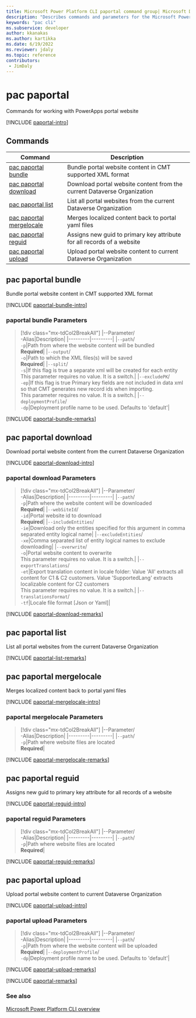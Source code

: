 ```yaml
---
title: Microsoft Power Platform CLI paportal command group| Microsoft Docs
description: "Describes commands and parameters for the Microsoft Power Platform CLI paportal command group."
keywords: "pac cli"
ms.subservice: developer
author: kkanakas
ms.author: kartikka
ms.date: 6/19/2022
ms.reviewer: jdaly
ms.topic: reference
contributors: 
 - JimDaly
---
```

<!-- 
Do not edit this file. 
This file is generated by a program and any changes will be overwritten when this topic is re-generated.
Use the include files to add additional content to this topic.
-->
# pac paportal

Commands for working with PowerApps portal website

[!INCLUDE [paportal-intro](includes/paportal-intro.md)]

## Commands

|Command|Description|
|---------|---------|
|[pac paportal bundle](#pac-paportal-bundle)|Bundle portal website content in CMT supported XML format|
|[pac paportal download](#pac-paportal-download)|Download portal website content from the current Dataverse Organization|
|[pac paportal list](#pac-paportal-list)|List all portal websites from the current Dataverse Organization|
|[pac paportal mergelocale](#pac-paportal-mergelocale)|Merges localized content back to portal yaml files|
|[pac paportal reguid](#pac-paportal-reguid)|Assigns new guid to primary key attribute for all records of a website|
|[pac paportal upload](#pac-paportal-upload)|Upload portal website content to current Dataverse Organization|


## pac paportal bundle

Bundle portal website content in CMT supported XML format

[!INCLUDE [paportal-bundle-intro](includes/paportal-bundle-intro.md)]

### paportal bundle Parameters

> [!div class="mx-tdCol2BreakAll"]
> |--Parameter/<br />-Alias|Description|
> |---------|---------|
> |`--path`/<br />`-p`|Path from where the website content will be bundled<br />**Required**|
> |`--output`/<br />`-o`|Path to which the XML files(s) will be saved<br />**Required**|
> |`--split`/<br />`-s`|If this flag is true a separate xml will be created for each entity<br />This parameter requires no value. It is a switch.|
> |`--excludePK`/<br />`-ep`|If this flag is true Primary key fields are not included in data xml so that CMT generates new record ids when importing.<br />This parameter requires no value. It is a switch.|
> |`--deploymentProfile`/<br />`-dp`|Deployment profile name to be used. Defaults to 'default'|

[!INCLUDE [paportal-bundle-remarks](includes/paportal-bundle-remarks.md)]

## pac paportal download

Download portal website content from the current Dataverse Organization

[!INCLUDE [paportal-download-intro](includes/paportal-download-intro.md)]

### paportal download Parameters

> [!div class="mx-tdCol2BreakAll"]
> |--Parameter/<br />-Alias|Description|
> |---------|---------|
> |`--path`/<br />`-p`|Path where the website content will be downloaded<br />**Required**|
> |`--webSiteId`/<br />`-id`|Portal website id to download<br />**Required**|
> |`--includeEntities`/<br />`-ie`|Download only the entities specified for this argument in comma separated entity logical name|
> |`--excludeEntities`/<br />`-xe`|Comma separated list of entity logical names to exclude downloading|
> |`--overwrite`/<br />`-o`|Portal website content to overwrite<br />This parameter requires no value. It is a switch.|
> |`--exportTranslations`/<br />`-et`|Export translation content in locale folder: Value 'All' extracts all content for C1 & C2 customers. Value 'SupportedLang' extracts localizable content for C2 customers<br />This parameter requires no value. It is a switch.|
> |`--translationsFormat`/<br />`-tf`|Locale file format [Json or Yaml]|

[!INCLUDE [paportal-download-remarks](includes/paportal-download-remarks.md)]

## pac paportal list

List all portal websites from the current Dataverse Organization

[!INCLUDE [paportal-list-remarks](includes/paportal-list-remarks.md)]

## pac paportal mergelocale

Merges localized content back to portal yaml files

[!INCLUDE [paportal-mergelocale-intro](includes/paportal-mergelocale-intro.md)]

### paportal mergelocale Parameters

> [!div class="mx-tdCol2BreakAll"]
> |--Parameter/<br />-Alias|Description|
> |---------|---------|
> |`--path`/<br />`-p`|Path where website files are located<br />**Required**|

[!INCLUDE [paportal-mergelocale-remarks](includes/paportal-mergelocale-remarks.md)]

## pac paportal reguid

Assigns new guid to primary key attribute for all records of a website

[!INCLUDE [paportal-reguid-intro](includes/paportal-reguid-intro.md)]

### paportal reguid Parameters

> [!div class="mx-tdCol2BreakAll"]
> |--Parameter/<br />-Alias|Description|
> |---------|---------|
> |`--path`/<br />`-p`|Path where website files are located<br />**Required**|

[!INCLUDE [paportal-reguid-remarks](includes/paportal-reguid-remarks.md)]

## pac paportal upload

Upload portal website content to current Dataverse Organization

[!INCLUDE [paportal-upload-intro](includes/paportal-upload-intro.md)]

### paportal upload Parameters

> [!div class="mx-tdCol2BreakAll"]
> |--Parameter/<br />-Alias|Description|
> |---------|---------|
> |`--path`/<br />`-p`|Path from where the website content will be uploaded<br />**Required**|
> |`--deploymentProfile`/<br />`-dp`|Deployment profile name to be used. Defaults to 'default'|

[!INCLUDE [paportal-upload-remarks](includes/paportal-upload-remarks.md)]

[!INCLUDE [paportal-remarks](includes/paportal-remarks.md)]

### See also

[Microsoft Power Platform CLI overview](../introduction.md)
